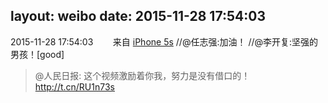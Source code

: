layout: weibo
date: 2015-11-28 17:54:03
---
2015-11-28 17:54:03  &nbsp;&nbsp;&nbsp;&nbsp;&nbsp;&nbsp; 来自 <a href="sinaweibo://customweibosource" rel="nofollow">iPhone 5s</a>
 //@任志强:加油！ //@李开复:坚强的男孩！[good]
>  @人民日报: 这个视频激励着你我，努力是没有借口的！http://t.cn/RU1n73s ​​​

